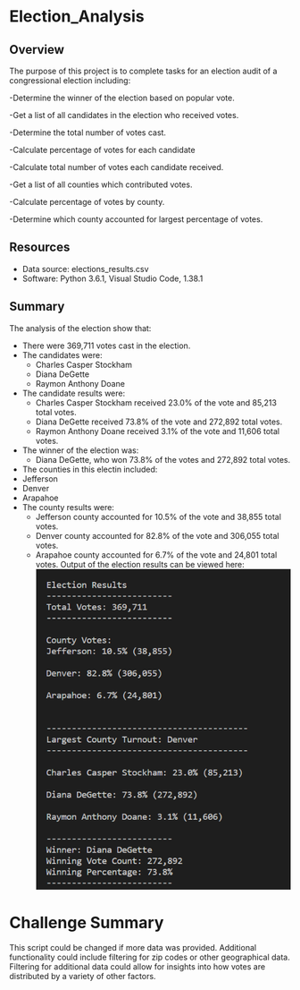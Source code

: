 # Election_Analysis

## Overview
The purpose of this project is to complete tasks for an election audit of a congressional election including:

-Determine the winner of the election based on popular vote.

-Get a list of all candidates in the election who received votes.

-Determine the total number of votes cast.

-Calculate percentage of votes for each candidate

-Calculate total number of votes each candidate received.

-Get a list of all counties which contributed votes.

-Calculate percentage of votes by county.

-Determine which county accounted for largest percentage of votes.

## Resources
- Data source: elections_results.csv
- Software: Python 3.6.1, Visual Studio Code, 1.38.1

## Summary
The analysis of the election show that:
- There were 369,711 votes cast in the election.
- The candidates were:
  - Charles Casper Stockham
  - Diana DeGette
  - Raymon Anthony Doane
- The candidate results were:
  - Charles Casper Stockham received 23.0% of the vote and 85,213 total votes.
  - Diana DeGette received 73.8% of the vote and 272,892 total votes.
  - Raymon Anthony Doane received 3.1% of the vote and 11,606 total votes.
- The winner of the election was:
  - Diana DeGette, who won 73.8% of the votes and 272,892 total votes.
 - The counties in this electin included:
  - Jefferson 
  - Denver
  - Arapahoe
- The county results were:
  - Jefferson county accounted for 10.5% of the vote and 38,855 total votes.
  - Denver county accounted for 82.8% of the vote and 306,055 total votes.
  - Arapahoe county accounted for 6.7% of the vote and 24,801 total votes.
  Output of the election results can be viewed here:
  ![Results](Resources/Results.PNG)
# Challenge Summary
This script could be changed if more data was provided. Additional functionality could include filtering for zip codes or other geographical data. Filtering for additional data could allow for insights into how votes are distributed by a variety of other factors. 
